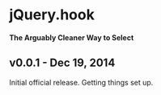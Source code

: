 # jQuery.hook
#### The Arguably Cleaner Way to Select

## v0.0.1 - Dec 19, 2014

Initial official release. Getting things set up.

